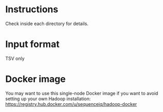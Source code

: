# Instructions

Check inside each directory for details.

# Input format

TSV only

# Docker image

You may want to use this single-node Docker image if you want to avoid setting up your own Hadoop installation:
https://registry.hub.docker.com/u/sequenceiq/hadoop-docker

